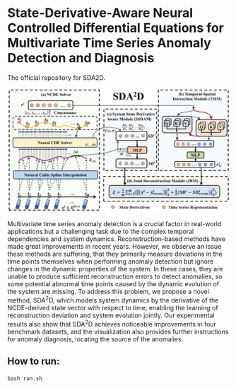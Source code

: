 # State-Derivative-Aware Neural Controlled Differential Equations for Multivariate Time Series Anomaly Detection and Diagnosis
The official repository for SDA2D.

![Architecture](./figs/architecture.png)

Multivariate time series anomaly detection is a crucial factor in real-world applications but a challenging task due to the complex temporal dependencies and system dynamics. Reconstruction-based methods have made great improvements in recent years. However, we observe an issue these methods are suffering, that they primarily measure deviations in the time points themselves when performing anomaly detection but ignore changes in the dynamic properties of the system. In these cases, they are unable to produce sufficient reconstruction errors to detect anomalies, so some potential abnormal time points caused by the dynamic evolution of the system are missing. To address this problem, we propose a novel method, $\text{SDA}^2\text{D}$, which models system dynamics by the derivative of the NCDE-derived state vector with respect to time, enabling the learning of reconstruction deviation and system evolution jointly. Our experimental results also show that $\text{SDA}^2\text{D}$ achieves noticeable improvements in four benchmark datasets, and the visualization also provides further instructions for anomaly diagnosis, locating the source of the anomalies.

## How to run:
```python
bash run.sh
```
